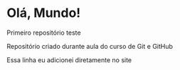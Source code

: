 # Olá, Mundo!
 Primeiro repositório teste

Repositório criado durante aula do curso de Git e GitHub

Essa linha eu adicionei diretamente no site
